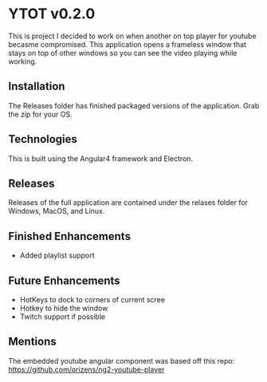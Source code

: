 # YTOT v0.2.0

This is project I decided to work on when another on top player for youtube becasme compromised. This application opens a frameless window that stays on top of other windows so you can see the video playing while working.

## Installation
The Releases folder has finished packaged versions of the application. Grab the zip for your OS.

## Technologies

This is built using the Angular4 framework and Electron.

## Releases

Releases of the full application are contained under the relases folder for Windows, MacOS, and Linux.

## Finished Enhancements

* Added playlist support

## Future Enhancements

* HotKeys to dock to corners of current scree
* Hotkey to hide the window
* Twitch support if possible

## Mentions

The embedded youtube angular component was based off this repo: https://github.com/orizens/ng2-youtube-player


